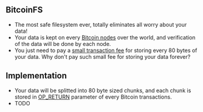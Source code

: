 ## BitcoinFS

* The most safe filesystem ever, totally eliminates all worry about your data!
* Your data is kept on every [Bitcoin nodes](https://bitnodes.io/) over the world, and verification of the data will be done by each node.
* You just need to pay a [small transaction fee](https://en.bitcoin.it/wiki/Transaction) for storing every 80 bytes of your data. Why don't pay such small fee for storing your data forever?

## Implementation

* Your data will be splitted into 80 byte sized chunks, and each chunk is stored in [OP_RETURN](https://en.bitcoin.it/wiki/OP_RETURN) parameter of every Bitcoin transactions.
* TODO